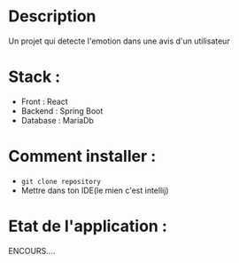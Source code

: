 # Description
Un projet qui detecte l'emotion dans une avis d'un utilisateur

# Stack : 
  - Front : React
  - Backend : Spring Boot
  - Database : MariaDb

# Comment installer : 
  - `git clone repository`
  - Mettre dans ton IDE(le mien c'est intellij)

# Etat de l'application :
  ENCOURS....
